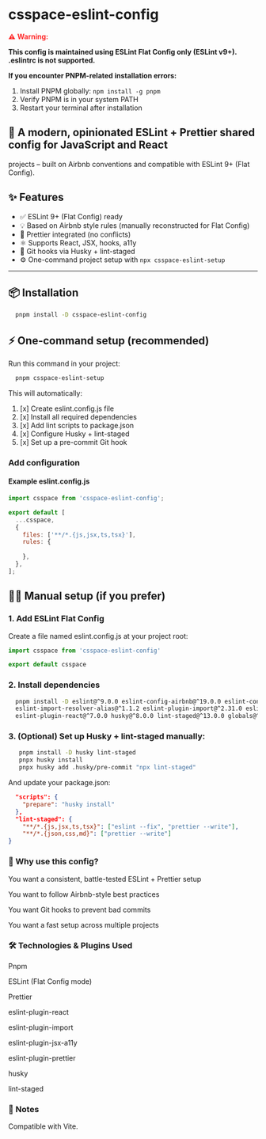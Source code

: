 # csspace-eslint-config

<span style="color: #ff2929; font-weight: bold;">⚠️</span> <span style="color: #ff2929; font-weight: bold;">Warning:</span>

**This config is maintained using ESLint Flat Config only (ESLint v9+). .eslintrc is not supported.**

**If you encounter PNPM-related installation errors:**
1. Install PNPM globally: `npm install -g pnpm`
2. Verify PNPM is in your system PATH
3. Restart your terminal after installation


## 🔧 A modern, opinionated ESLint + Prettier shared config for JavaScript and React 
projects – built on Airbnb conventions and compatible with ESLint 9+ (Flat Config).

## ✨ Features

- ✅ ESLint 9+ (Flat Config) ready
- 💡 Based on Airbnb style rules (manually reconstructed for Flat Config)
- 🧼 Prettier integrated (no conflicts)
- ⚛️ Supports React, JSX, hooks, a11y
- 🧪 Git hooks via Husky + lint-staged
- ⚙️ One-command project setup with `npx csspace-eslint-setup`

---

## 📦 Installation

```bash
  pnpm install -D csspace-eslint-config
```

## ⚡ One-command setup (recommended)
Run this command in your project:

```bash
  pnpm csspace-eslint-setup
```
This will automatically:

1. [x] Create eslint.config.js file
2. [x] Install all required dependencies
3. [x] Add lint scripts to package.json
4. [x] Configure Husky + lint-staged
5. [x] Set up a pre-commit Git hook

### Add configuration

#### Example eslint.config.js
```js
import csspace from 'csspace-eslint-config';

export default [
  ...csspace,
  {
    files: ['**/*.{js,jsx,ts,tsx}'],
    rules: {
      
    },
  },
];
```

## 🧑‍💻 Manual setup (if you prefer)

### 1. Add ESLint Flat Config

Create a file named eslint.config.js at your project root:

```js
import csspace from 'csspace-eslint-config'

export default csspace
```

### 2. Install dependencies

```bash
  pnpm install -D eslint@^9.0.0 eslint-config-airbnb@^19.0.0 eslint-config-prettier@^9.0.0 \
  eslint-import-resolver-alias@^1.1.2 eslint-plugin-import@^2.31.0 eslint-plugin-prettier@^5.0.0 \
  eslint-plugin-react@^7.0.0 husky@^8.0.0 lint-staged@^13.0.0 globals@^16.0.0 prettier@^3.0.0
```

### 3. (Optional) Set up Husky + lint-staged manually:
```bash
   pnpm install -D husky lint-staged
   pnpx husky install
   pnpx husky add .husky/pre-commit "npx lint-staged"
```
   And update your package.json:

```json
  "scripts": {
    "prepare": "husky install"
  },
  "lint-staged": {
    "**/*.{js,jsx,ts,tsx}": ["eslint --fix", "prettier --write"],
    "**/*.{json,css,md}": ["prettier --write"]
}
```
### 🧠 Why use this config?
You want a consistent, battle-tested ESLint + Prettier setup

You want to follow Airbnb-style best practices

You want Git hooks to prevent bad commits

You want a fast setup across multiple projects

### 🛠 Technologies & Plugins Used
Pnpm

ESLint (Flat Config mode)

Prettier

eslint-plugin-react

eslint-plugin-import

eslint-plugin-jsx-a11y

eslint-plugin-prettier

husky

lint-staged

### 💬 Notes
Compatible with Vite.
